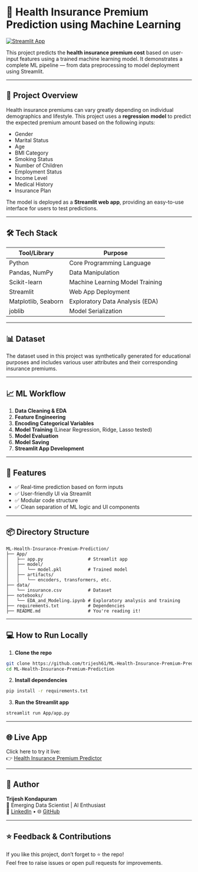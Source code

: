  
# 🏥 Health Insurance Premium Prediction using Machine Learning

[![Streamlit App](https://img.shields.io/badge/Live%20App-Click%20Here-brightgreen?style=for-the-badge&logo=streamlit)](https://health-insurance-premium-prediction-ml.streamlit.app/)



This project predicts the **health insurance premium cost** based on user-input features using a trained machine learning model. It demonstrates a complete ML pipeline — from data preprocessing to model deployment using Streamlit.

---

## 🚀 Project Overview

Health insurance premiums can vary greatly depending on individual demographics and lifestyle. This project uses a **regression model** to predict the expected premium amount based on the following inputs:

- Gender
- Marital Status
- Age
- BMI Category
- Smoking Status
- Number of Children
- Employment Status
- Income Level
- Medical History
- Insurance Plan

The model is deployed as a **Streamlit web app**, providing an easy-to-use interface for users to test predictions.

---

## 🛠️ Tech Stack

| Tool/Library     | Purpose                             |
|------------------|--------------------------------------|
| Python           | Core Programming Language            |
| Pandas, NumPy    | Data Manipulation                    |
| Scikit-learn     | Machine Learning Model Training      |
| Streamlit        | Web App Deployment                   |
| Matplotlib, Seaborn | Exploratory Data Analysis (EDA)  |
| joblib           | Model Serialization                  |

---

## 📊 Dataset

The dataset used in this project was synthetically generated for educational purposes and includes various user attributes and their corresponding insurance premiums.

---

## 📈 ML Workflow

1. **Data Cleaning & EDA**
2. **Feature Engineering**
3. **Encoding Categorical Variables**
4. **Model Training** (Linear Regression, Ridge, Lasso tested)
5. **Model Evaluation**
6. **Model Saving**
7. **Streamlit App Development**

---

## 🎯 Features

- ✅ Real-time prediction based on form inputs
- ✅ User-friendly UI via Streamlit
- ✅ Modular code structure
- ✅ Clean separation of ML logic and UI components

---

## 📦 Directory Structure

```
ML-Health-Insurance-Premium-Prediction/
├── App/
│   ├── app.py                 # Streamlit app
│   ├── model/
│   │   └── model.pkl          # Trained model
│   ├── artifacts/
│   │   └── encoders, transformers, etc.
├── data/
│   └── insurance.csv          # Dataset
├── notebooks/
│   └── EDA_and_Modeling.ipynb # Exploratory analysis and training
├── requirements.txt           # Dependencies
├── README.md                  # You're reading it!
```

---

## 💻 How to Run Locally

1. **Clone the repo**

```bash
git clone https://github.com/trijesh61/ML-Health-Insurance-Premium-Prediction.git
cd ML-Health-Insurance-Premium-Prediction
```

2. **Install dependencies**

```bash
pip install -r requirements.txt
```

3. **Run the Streamlit app**

```bash
streamlit run App/app.py
```

---

## 🌐 Live App

Click here to try it live:  
👉 [Health Insurance Premium Predictor](https://health-insurance-premium-prediction-ml.streamlit.app/)

---

## 🙌 Author

**Trijesh Kondapuram**  
📌 Emerging Data Scientist | AI Enthusiast  
🔗 [LinkedIn]([https://www.linkedin.com/in/trijesh-k/](https://www.linkedin.com/in/trijesh-kondapuram/)) • 🌐 [GitHub](https://github.com/trijesh61)

---

## ⭐ Feedback & Contributions

If you like this project, don’t forget to ⭐ the repo!  
Feel free to raise issues or open pull requests for improvements.
